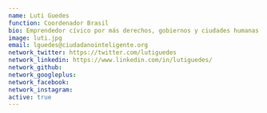 ```yaml
---
name: Luti Guedes
function: Coordenador Brasil
bio: Emprendedor cívico por más derechos, gobiernos y ciudades humanas.
image: luti.jpg
email: lguedes@ciudadanointeligente.org
network_twitter: https://twitter.com/lutiguedes
network_linkedin: https://www.linkedin.com/in/lutiguedes/
network_github: 
network_googleplus:
network_facebook:
network_instagram:
active: true
---
```

